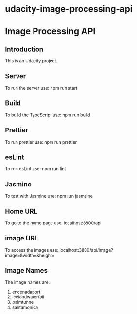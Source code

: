 # udacity-image-processing-api
# Image Processing API

## Introduction
This is an Udacity project.

## Server
To run the server use: npm run start

## Build
To build the TypeScript use: npm run build

## Prettier
To run prettier use: npm run prettier

## esLint
To run esLint use: npm run lint

## Jasmine
To test with Jasmine use: npm run jasmsine

## Home URL
To go to the home page use: localhost:3800/api

## image URL
To access the images use: 
localhost:3800/api/image?image=<name of image>&width=<number>&height=<number>

## Image Names
The image names are:

1. encenadaport
2. icelandwaterfall
3. palmtunnel
4. santamonica




